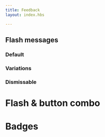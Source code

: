 ```yaml
---
title: Feedback
layout: index.hbs

---
```


## Flash messages

### Default
### Variations
### Dismissable

# Flash & button combo

# Badges

